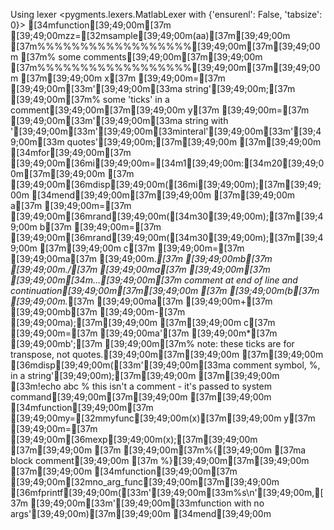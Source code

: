 Using lexer <pygments.lexers.MatlabLexer with {'ensurenl': False, 'tabsize': 0}>
[34mfunction[39;49;00m[37m [39;49;00mzz=[32msample[39;49;00m(aa)[37m[39;49;00m
[37m%%%%%%%%%%%%%%%%%%[39;49;00m[37m[39;49;00m
[37m% some comments[39;49;00m[37m[39;49;00m
[37m%%%%%%%%%%%%%%%%%%[39;49;00m[37m[39;49;00m
[37m[39;49;00m
x[37m [39;49;00m=[37m [39;49;00m[33m'[39;49;00m[33ma string'[39;49;00m;[37m    [39;49;00m[37m% some 'ticks' in a comment[39;49;00m[37m[39;49;00m
y[37m [39;49;00m=[37m [39;49;00m[33m'[39;49;00m[33ma string with '[39;49;00m[33m'[39;49;00m[33minteral'[39;49;00m[33m'[39;49;00m[33m quotes'[39;49;00m;[37m[39;49;00m
[37m[39;49;00m
[34mfor[39;49;00m[37m [39;49;00m[36mi[39;49;00m=[34m1[39;49;00m:[34m20[39;49;00m[37m[39;49;00m
[37m  [39;49;00m[36mdisp[39;49;00m([36mi[39;49;00m);[37m[39;49;00m
[34mend[39;49;00m[37m[39;49;00m
[37m[39;49;00m
a[37m [39;49;00m=[37m [39;49;00m[36mrand[39;49;00m([34m30[39;49;00m);[37m[39;49;00m
b[37m [39;49;00m=[37m [39;49;00m[36mrand[39;49;00m([34m30[39;49;00m);[37m[39;49;00m
[37m[39;49;00m
c[37m [39;49;00m=[37m [39;49;00ma[37m [39;49;00m.*[37m [39;49;00mb[37m [39;49;00m./[37m [39;49;00ma[37m [39;49;00m\[37m [39;49;00m[34m...[39;49;00m[37m comment at end of line and continuation[39;49;00m[37m[39;49;00m
[37m    [39;49;00m(b[37m [39;49;00m.*[37m [39;49;00ma[37m [39;49;00m+[37m [39;49;00mb[37m [39;49;00m-[37m [39;49;00ma);[37m[39;49;00m
[37m[39;49;00m
c[37m [39;49;00m=[37m [39;49;00ma'[37m [39;49;00m*[37m [39;49;00mb';[37m  [39;49;00m[37m% note: these ticks are for transpose, not quotes.[39;49;00m[37m[39;49;00m
[37m[39;49;00m
[36mdisp[39;49;00m([33m'[39;49;00m[33ma comment symbol, %, in a string'[39;49;00m);[37m[39;49;00m
[37m[39;49;00m
[33m!echo abc % this isn't a comment - it's passed to system command[39;49;00m[37m[39;49;00m
[37m[39;49;00m
[34mfunction[39;49;00m[37m [39;49;00my=[32mmyfunc[39;49;00m(x)[37m[39;49;00m
y[37m [39;49;00m=[37m [39;49;00m[36mexp[39;49;00m(x);[37m[39;49;00m
[37m[39;49;00m
[37m [39;49;00m[37m%{[39;49;00m
[37ma block comment[39;49;00m
[37m %}[39;49;00m[37m[39;49;00m
[37m[39;49;00m
[34mfunction[39;49;00m[37m [39;49;00m[32mno_arg_func[39;49;00m[37m[39;49;00m
[36mfprintf[39;49;00m([33m'[39;49;00m[33m%s\n'[39;49;00m,[37m [39;49;00m[33m'[39;49;00m[33mfunction with no args'[39;49;00m)[37m[39;49;00m
[34mend[39;49;00m
